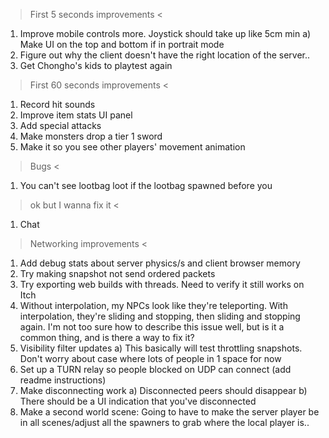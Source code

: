 > First 5 seconds improvements <
1. Improve mobile controls more. Joystick should take up like 5cm min
  a) Make UI on the top and bottom if in portrait mode
2. Figure out why the client doesn't have the right location of the server..
3. Get Chongho's kids to playtest again

> First 60 seconds improvements <
1. Record hit sounds
2. Improve item stats UI panel
3. Add special attacks
4. Make monsters drop a tier 1 sword
5. Make it so you see other players' movement animation

> Bugs <
1. You can't see lootbag loot if the lootbag spawned before you

> ok but I wanna fix it <
1. Chat

> Networking improvements <
1. Add debug stats about server physics/s and client browser memory
2. Try making snapshot not send ordered packets
3. Try exporting web builds with threads. Need to verify it still works on Itch 
1. Without interpolation, my NPCs look like they're teleporting. With interpolation, they're sliding and stopping, then sliding and stopping again. I'm not too sure how to describe this issue well, but is it a common thing, and is there a way to fix it? 
2. Visibility filter updates
a) This basically will test throttling snapshots. Don't worry about case where lots of people in 1 space for now
3. Set up a TURN relay so people blocked on UDP can connect (add readme instructions)
4. Make disconnecting work
a) Disconnected peers should disappear
b) There should be a UI indication that you've disconnected
5. Make a second world scene: Going to have to make the server player be in all scenes/adjust all the spawners to grab where the local player is..
